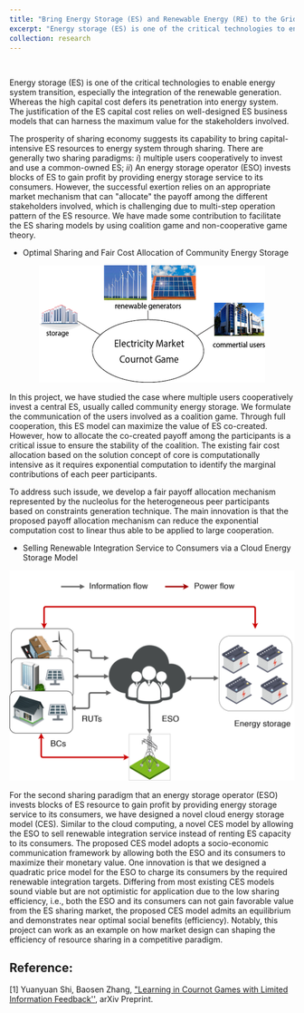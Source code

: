 ```yaml
---
title: "Bring Energy Storage (ES) and Renewable Energy (RE) to the Grid via Market Design"
excerpt: "Energy storage (ES) is one of the critical technologies to enable energy system transition, especially the integration of the renewable generation. Whereas the high capital cost defers its penetration into energy system. The justification of the ES capital cost relies on well-designed ES business models that can harness the maximum value for the stakeholders involved. "
collection: research
---
```

<p>&nbsp;</p>
Energy storage (ES) is one of the critical technologies to enable energy system transition, especially the integration of the renewable generation. Whereas the high capital cost defers its penetration into energy system. The justification of the ES capital cost relies on well-designed ES business models that can harness the maximum value for the stakeholders involved. 

The prosperity of sharing economy suggests its capability to bring capital-intensive ES resources to energy system through sharing. There are generally two sharing paradigms: *i*) multiple users cooperatively to invest and use a common-owned ES; *ii*) An energy storage operator (ESO) invests blocks of ES to gain profit by providing energy storage service to its consumers. However, the successful exertion relies on an appropriate market mechanism that can "allocate" the payoff among the different stakeholders involved, which is challenging due to multi-step operation pattern of the ES resource. We have made some contribution to facilitate the ES sharing models by using coalition game and non-cooperative game theory. 

* Optimal Sharing and Fair Cost Allocation of Community Energy Storage
<p align="center">
	<img src='/images/research/game.png'>
</p>

In this project, we have studied the case where multiple users cooperatively invest a central ES, usually called community energy storage.  We formulate the communication of the users involved as a coalition game. Through full cooperation, this ES model can maximize the value of ES co-created. However, how to allocate the co-created payoff among the participants is a critical issue to ensure the stability of the coalition. The existing fair cost allocation based on the solution concept of core is computationally intensive as it requires exponential computation to identify the marginal contributions of each peer participants. 

To address such issude, we develop a fair payoff allocation mechanism  represented by the nucleolus for the heterogeneous peer participants based on constraints generation technique. The main innovation is that the proposed payoff allocation mechanism can reduce the exponential computation cost to linear thus able to be applied to large cooperation. 

* Selling Renewable Integration Service to Consumers via a Cloud Energy Storage Model
<p align="center">
	<img src='/images/B2C_ES.png'>
</p>

For the second sharing paradigm that an energy storage operator (ESO) invests blocks of ES resource to gain profit by providing energy storage service to its consumers, we have designed a novel cloud energy storage model (CES). Similar to the cloud computing, a novel CES model by allowing the ESO to sell renewable integration service instead of renting ES capacity to its consumers. The proposed CES model adopts a socio-economic communication framework by allowing both the ESO and its consumers to maximize their monetary value. One innovation is that we designed a quadratic price model for the ESO to charge its consumers by the required renewable integration targets. Differing from most existing CES models sound viable but are not optimistic for application due to the low sharing efficiency, i.e., both the ESO and its consumers can not gain favorable value from the ES sharing market, the proposed CES model admits an equilibrium and demonstrates near optimal social benefits (efficiency). Notably, this project can work as an example on how market design can shaping the efficiency of resource sharing in a competitive paradigm. 



## Reference:

[1] Yuanyuan Shi, Baosen Zhang, ["Learning in Cournot Games with Limited Information Feedback''](https://arxiv.org/abs/1906.06612), arXiv Preprint. 
